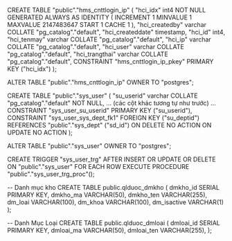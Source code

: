CREATE TABLE "public"."hms_cnttlogin_ip" (
  "hci_idx" int4 NOT NULL GENERATED ALWAYS AS IDENTITY (
    INCREMENT 1
    MINVALUE  1
    MAXVALUE 2147483647
    START 1
    CACHE 1
  ),
  "hci_createdby" varchar COLLATE "pg_catalog"."default",
  "hci_createddate" timestamp,
  "hci_id" int4,
  "hci_tenmay" varchar COLLATE "pg_catalog"."default",
  "hci_ip" varchar COLLATE "pg_catalog"."default",
  "hci_user" varchar COLLATE "pg_catalog"."default",
  "hci_trangthai" varchar COLLATE "pg_catalog"."default",
  CONSTRAINT "hms_cnttlogin_ip_pkey" PRIMARY KEY ("hci_idx")
);

ALTER TABLE "public"."hms_cnttlogin_ip" 
  OWNER TO "postgres";


CREATE TABLE "public"."sys_user" (
  "su_userid" varchar COLLATE "pg_catalog"."default" NOT NULL,
  ... (các cột khác tương tự như trước) ...
  CONSTRAINT "sys_user_su_userid" PRIMARY KEY ("su_userid"),
  CONSTRAINT "sys_user_sys_dept_fk1" FOREIGN KEY ("su_deptid") REFERENCES "public"."sys_dept" ("sd_id") ON DELETE NO ACTION ON UPDATE NO ACTION
);

ALTER TABLE "public"."sys_user" 
  OWNER TO "postgres";

CREATE TRIGGER "sys_user_trg" AFTER INSERT OR UPDATE OR DELETE ON "public"."sys_user"
FOR EACH ROW
EXECUTE PROCEDURE "public"."sys_user_trg_proc"();

-- Danh mục kho
CREATE TABLE public.qlduoc_dmkho (
  dmkho_id SERIAL PRIMARY KEY,
  dmkho_ma VARCHAR(50),
  dmkho_ten VARCHAR(255),
  dm_loai VARCHAR(100),
  dm_khoa VARCHAR(100),
  dm_isactive VARCHAR(1)
);

-- Danh Mục Loại
CREATE TABLE public.qlduoc_dmloai (
  dmloai_id SERIAL PRIMARY KEY,
  dmloai_ma VARCHAR(50),
  dmloai_ten VARCHAR(255),
);